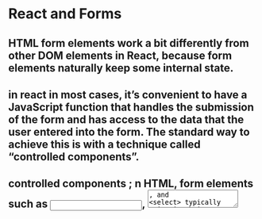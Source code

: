 # React and Forms
## HTML form elements work a bit differently from other DOM elements in React, because form elements naturally keep some internal state.
## in react in most cases, it’s convenient to have a JavaScript function that handles the submission of the form and has access to the data that the user entered into the form. The standard way to achieve this is with a technique called “controlled components”.
## controlled components ; n HTML, form elements such as <input>, <textarea>, and <select> typically maintain their own state and update it based on user input. In React, mutable state is typically kept in the state property of components, and only updated with setState(). We can combine the two by making the React state be the “single source of truth”. Then the React component that renders a form also controls what happens in that form on subsequent user input. An input form element whose value is controlled by React in this way is called a “controlled component”.
### The textarea Tag :
#### In HTML, a <textarea> element defines its text by its children but In React, a <textarea> uses a value attribute instead. 
### The select Tag :
#### In HTML, <select> creates a drop-down list . 
##### Note that the Coconut option is initially selected, because of the selected attribute. React, instead of using this selected attribute, uses a value attribute on the root select tag. This is more convenient in a controlled component because you only need to update it in one place.
#### Overall, this makes it so that <input type="text">, <textarea>, and <select> all work very similarly - they all accept a value attribute that you can use to implement a controlled component.
### The file input Tag :
#### in HTML ets the user choose one or more files from their device storage to be uploaded to a server or manipulated by JavaScript via the File API 
#### Handling Multiple Inputs :When you need to handle multiple controlled input elements, you can add a name attribute to each element and let the handler function choose what to do based on the value of event.target.name.
#### Controlled Input Null Value .
##### What is a ‘Controlled Component’?
##### Should we wait to store the users responses from the form into state when they submit the form OR should we update the state with their responses as soon as they enter them? Why.
##### How do we target what the user is entering if we have an event handler on an input field?
## The Conditional (Ternary) Operator 
1- Why would we use a ternary operator? we need it if we want to rewite if condition statment in only one line 
2- Rewrite the following statement using a ternary statement:
### x===y ? console.log(true):console .log(false)